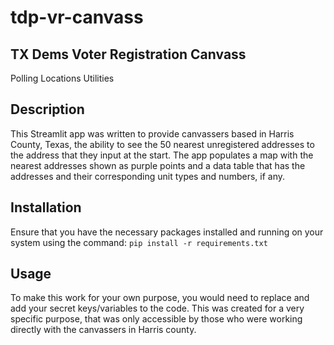# tdp-vr-canvass

## TX Dems Voter Registration Canvass
Polling Locations Utilities

## Description
This Streamlit app was written to provide canvassers based in Harris County, Texas, the ability to see the 50 nearest unregistered addresses to the address that they input at the start. The app populates a map with the nearest addresses shown as purple points and a data table that has the addresses and their corresponding unit types and numbers, if any. 

## Installation
Ensure that you have the necessary packages installed and running on your system using the command: `pip install -r requirements.txt`

## Usage
To make this work for your own purpose, you would need to replace and add your secret keys/variables to the code. This was created for a very specific purpose, that was only accessible by those who were working directly with the canvassers in Harris county.
